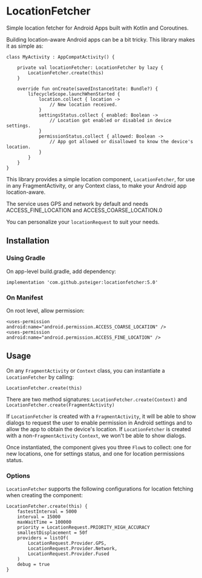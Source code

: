 # LocationFetcher

Simple location fetcher for Android Apps built with Kotlin and Coroutines.

Building location-aware Android apps can be a bit tricky. This library makes it as simple as:

```
class MyActivity : AppCompatActivity() {

    private val locationFetcher: LocationFetcher by lazy {
        LocationFetcher.create(this)
    }

    override fun onCreate(savedInstanceState: Bundle?) {
        lifecycleScope.launchWhenStarted {
            location.collect { location ->
                // New location received.
            }
            settingsStatus.collect { enabled: Boolean ->
                // Location got enabled or disabled in device settings.
            }
            permissionStatus.collect { allowed: Boolean ->
                // App got allowed or disallowed to know the device's location.
            }
        }
    }
}
```

This library provides a simple location component, `LocationFetcher`, for use in any FragmentActivity, or any Context class, to make your Android app location-aware.

The service uses GPS and network by default and needs ACCESS_FINE_LOCATION and ACCESS_COARSE_LOCATION.0

You can personalize your `locationRequest` to suit your needs.


## Installation

### Using Gradle

On app-level build.gradle, add dependency:

```
implementation 'com.github.psteiger:locationfetcher:5.0'
```

### On Manifest

On root level, allow permission:

```
<uses-permission android:name="android.permission.ACCESS_COARSE_LOCATION" />
<uses-permission android:name="android.permission.ACCESS_FINE_LOCATION" />
```

## Usage

On any `FragmentActivity` or `Context` class, you can instantiate a `LocationFetcher` by calling:

```
LocationFetcher.create(this)
```

There are two method signatures: `LocationFetcher.create(Context)` and `LocationFetcher.create(FragmentActivity)`

If `LocationFetcher` is created with a `FragmentActivity`, it will be able to show dialogs to request the user to enable permission in Android settings and to allow the app to obtain the device's location. If `LocationFetcher` is created with a non-`FragmentActivity` `Context`, we won't be able to show dialogs.

Once instantiated, the component gives you three `Flow`s to collect: one for new locations, one for settings status, and one for location permissions status.

### Options

`LocationFetcher` supports the following configurations for location fetching when creating the component:

```
LocationFetcher.create(this) {
    fastestInterval = 5000
    interval = 15000
    maxWaitTime = 100000
    priority = LocationRequest.PRIORITY_HIGH_ACCURACY
    smallestDisplacement = 50f
    providers = listOf(
        LocationRequest.Provider.GPS,
        LocationRequest.Provider.Network, 
        LocationRequest.Provider.Fused
    )
    debug = true
}
```